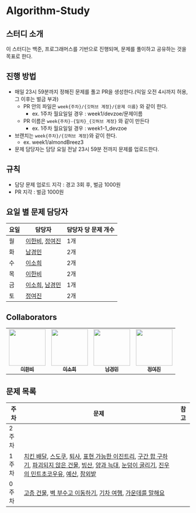 # Algorithm-Study

## 스터디 소개
이 스터디는 백준, 프로그래머스를 기반으로 진행되며, 문제를 풀이하고 공유하는 것을 목표로 한다.

## 진행 방법

- 매일 23시 59분까지 정해진 문제를 풀고 PR을 생성한다.(익일 오전 4시까지 허용, 그 이후는 벌금 부과)
    - PR 안의 파일은 `week{주차}/{깃허브 계정}/{문제 이름}` 와 같이 한다.
        - ex. 1주차 월요일일 경우 : week1/devzoe/문제이름
    - PR 이름은 `week{주차}-{일차}_{깃허브 계정}` 와 같이 만든다
        - ex. 1주차 월요일일 경우 : week1-1_devzoe
- 브랜치는 `week{주차}/{깃허브 계정}`와 같이 한다.
  - ex. week1/almondBreez3
- 문제 담당자는 담당 요일 전날 23시 59분 전까지 문제를 업로드한다.

## 규칙
- 담당 문제 업로드 지각 : 경고 3회 후, 벌금 1000원
- PR 지각 : 벌금 1000원

## 요일 별 문제 담당자

| 요일 | 담당자 | 담당자 당 문제 개수 |
|------|------|-----|
| 월 | [이한비](https://github.com/AlmondBreez3), [정여진](https://github.com/yeojin0523) | 1개 |
| 화 | [남경민](https://github.com/devzoe) | 2개 |
| 수 | [이소희](https://github.com/olsohee) | 2개 |
| 목 | [이한비](https://github.com/AlmondBreez3) | 2개 |
| 금 | [이소희](https://github.com/olsohee), [남경민](https://github.com/devzoe)| 1개 |
| 토 | [정여진](https://github.com/yeojin0523) | 2개 |

## Collaborators
<table>
  <tbody>
    <tr>
      <td align="center"><a href="https://github.com/AlmondBreez3"><img src="https://github.com/AlmondBreez3.png" width="100px;" alt=""/><br /><sub><b>이한비</b></sub></a><br /></td>
      <td align="center"><a href="https://github.com/olsohee"><img src="https://github.com/olsohee.png" width="100px;" alt=""/><br /><sub><b>이소희</b></sub></a><br /></td>
      <td align="center"><a href="https://github.com/devzoe"><img src="https://github.com/devzoe.png" width="100px;" alt=""/><br /><sub><b>남경민</b></sub></a><br /></td>
      <td align="center"><a href="https://github.com/yeojin0523"><img src="https://github.com/yeojin0523.png" width="100px;" alt=""/><br /><sub><b>정여진</b></sub></a><br /></td>
    </tr>
  </tbody>
</table>

## 문제 목록

| 주차 | 문제 | 참고 |
|--------|---------|------|
|  2주차  |  | |
|  1주차  | [치킨 배달](https://www.acmicpc.net/problem/15686), [스도쿠](https://www.acmicpc.net/problem/2580), [퇴사](https://www.acmicpc.net/problem/14501), [표현 가능한 이진트리](https://school.programmers.co.kr/learn/courses/30/lessons/150367), [구간 합 구하기](https://www.acmicpc.net/problem/11660), [파괴되지 않은 건물](https://school.programmers.co.kr/learn/courses/30/lessons/92344), [빙산](https://www.acmicpc.net/problem/2573), [양과 늑대](https://school.programmers.co.kr/learn/courses/30/lessons/92343), [눈덩이 굴리기](https://www.acmicpc.net/problem/21735), [진우의 민트초코우유](https://www.acmicpc.net/problem/20208), [예산](https://www.acmicpc.net/problem/2512), [참외밭](https://www.acmicpc.net/problem/2477) | |
|  0주차  | [고층 건물](https://www.acmicpc.net/problem/1027), [벽 부수고 이동하기](https://www.acmicpc.net/problem/2206), [기차 여행](https://www.acmicpc.net/problem/10713), [가운데를 말해요](https://www.acmicpc.net/problem/1655) | |
